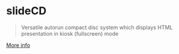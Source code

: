 # slideCD

> Versatile autorun compact disc system which displays HTML presentation in kiosk (fullscreen) mode

[More info](https://dvuckovic.com/2009/08/04/slidecd/)

